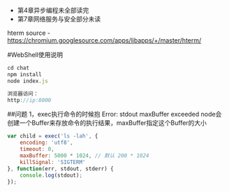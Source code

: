 * 第4章异步编程未全部读完
* 第7章网络服务与安全部分未读


hterm source -  https://chromium.googlesource.com/apps/libapps/+/master/hterm/ 

#WebShell使用说明

```javascript
cd chat
npm install
node index.js 

浏览器访问：
http://ip:8000
```








##问题
1，exec执行命令的时候抱 Error: stdout maxBuffer exceeded
node会创建一个Buffer来存放命令的执行结果，maxBuffer指定这个Buffer的大小

```javascript
var child = exec('ls -lah', {
	encoding: 'utf8',
	timeout: 0,
	maxBuffer: 5000 * 1024, // 默认 200 * 1024
	killSignal: 'SIGTERM'
}, function(err, stdout, stderr) {
	console.log(stdout);
});
```